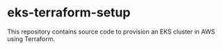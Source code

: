 # eks-terraform-setup
This repository contains source code to provision an EKS cluster in AWS using Terraform.
